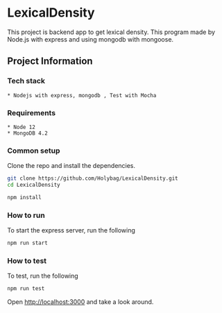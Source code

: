 # LexicalDensity
  This project is backend app to get lexical density. This program made by Node.js with express and using mongodb with mongoose.
  
## Project Information

  ### Tech stack
    * Nodejs with express, mongodb , Test with Mocha
    
  ### Requirements
    * Node 12
    * MongoDB 4.2
    
  ### Common setup
  
  Clone the repo and install the dependencies.
  
  ```bash
  git clone https://github.com/Holybag/LexicalDensity.git
  cd LexicalDensity
  ```
  
  ```bash
  npm install
  ```
      
  ### How to run
  
  To start the express server, run the following

  ```bash
  npm run start
  ```

  ### How to test
  
  To test, run the following

  ```bash
  npm run test
  ```

  Open [http://localhost:3000](http://localhost:3000) and take a look around.  

